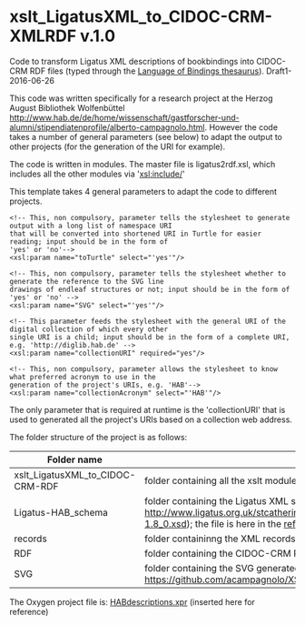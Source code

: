 # xslt_LigatusXML_to_CIDOC-CRM-XMLRDF v.1.0
Code to transform Ligatus XML descriptions of bookbindings into CIDOC-CRM RDF files (typed through the [Language of Bindings thesaurus](http://www.ligatus.org.uk/lob/hierarchy)). Draft1-2016-06-26

This code was written specifically for a research project at the Herzog August Bibliothek Wolfenbüttel <http://www.hab.de/de/home/wissenschaft/gastforscher-und-alumni/stipendiatenprofile/alberto-campagnolo.html>. However the code takes a number of general parameters (see below) to adapt the output to other projects (for the generation of the URI for example).

The code is written in modules. The master file is ligatus2rdf.xsl, which includes all the other modules via '<xsl:include/>'

This template takes 4 general parameters to adapt the code to different projects.

   
    <!-- This, non compulsory, parameter tells the stylesheet to generate output with a long list of namespace URI
    that will be converted into shortened URI in Turtle for easier reading; input should be in the form of
    'yes' or 'no'-->
    <xsl:param name="toTurtle" select="'yes'"/>
    
    <!-- This, non compulsory, parameter tells the stylesheet whether to generate the reference to the SVG line
    drawings of endleaf structures or not; input should be in the form of 'yes' or 'no' -->
    <xsl:param name="SVG" select="'yes'"/>
    
    <!-- This parameter feeds the stylesheet with the general URI of the digital collection of which every other
    single URI is a child; input should be in the form of a complete URI, e.g. 'http://diglib.hab.de' -->
    <xsl:param name="collectionURI" required="yes"/>
    
    <!-- This, non compulsory, parameter allows the stylesheet to know what preferred acronym to use in the 
    generation of the project's URIs, e.g. 'HAB'-->
    <xsl:param name="collectionAcronym" select="'HAB'"/>

The only parameter that is required at runtime is the 'collectionURI' that is used to generated all the project's URIs based on a collection web address. 

The folder structure of the project is as follows:

Folder name | Description
--- | ---
xslt_LigatusXML_to_CIDOC-CRM-RDF | folder containing all the xslt modules (this GitHub repository)
Ligatus-HAB_schema |  folder containing the Ligatus XML schema (based on http://www.ligatus.org.uk/stcatherines/sites/ligatus.org.uk.stcatherines/files/basic-1.8_0.xsd); the file is here in the [reference file folder](https://github.com/acampagnolo/xslt_LigatusXML_to_CIDOC-CRM-RDF/tree/master/referenceFiles) (see also [this readme file](https://github.com/acampagnolo/xslt_LigatusXML_to_CIDOC-CRM-RDF/blob/master/referenceFiles/README.md))
records | folder containinng the XML records
RDF | folder containing the CIDOC-CRM RDF files
SVG | folder containing the SVG generated via [Endleaves_CSS.xsl](https://github.com/acampagnolo/xslt_LigatusXML_to_CIDOC-CRM-RDF/blob/master/EndleavesSVG/XSLT/Endleaves_CSS.xsl); XSLT codes part of the [https://github.com/acampagnolo/XSLTransformations repository](https://github.com/acampagnolo/XSLTransformations)


The Oxygen project file is: [HABdescriptions.xpr](https://github.com/acampagnolo/xslt_LigatusXML_to_CIDOC-CRM-RDF/blob/master/referenceFiles/HABdescriptions.xpr) (inserted here for reference)
